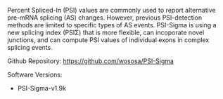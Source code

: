 Percent Spliced-In (PSI) values are commonly used to report alternative pre-mRNA splicing (AS) changes. However, previous PSI-detection methods are limited to specific types of AS events. PSI-Sigma is using a new splicing index (PSIΣ) that is more flexible, can incoporate novel junctions, and can compute PSI values of individual exons in complex splicing events.

Github Repository: https://github.com/wososa/PSI-Sigma

Software Versions:
  * PSI-Sigma-v1.9k